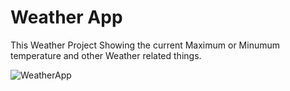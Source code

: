 # Weather App

This Weather Project Showing the current Maximum or Minumum temperature and other Weather related things.


![WeatherApp](https://user-images.githubusercontent.com/85047085/208038996-f4d1ad8a-af44-4f44-84cc-e1009ec4cdfc.png)




